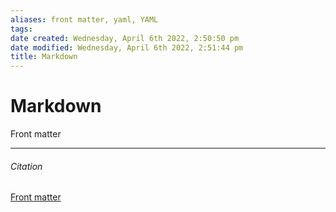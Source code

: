 ```yaml
---
aliases: front matter, yaml, YAML 
tags: 
date created: Wednesday, April 6th 2022, 2:50:50 pm
date modified: Wednesday, April 6th 2022, 2:51:44 pm
title: Markdown
---
```


# Markdown

Front matter

---

###### Citation

[Front matter](https://git.chulakov.org/help/user/markdown#:~:text=installed%20by%20default.-,Front%20matter,-Introduced%20in%20GitLab)

